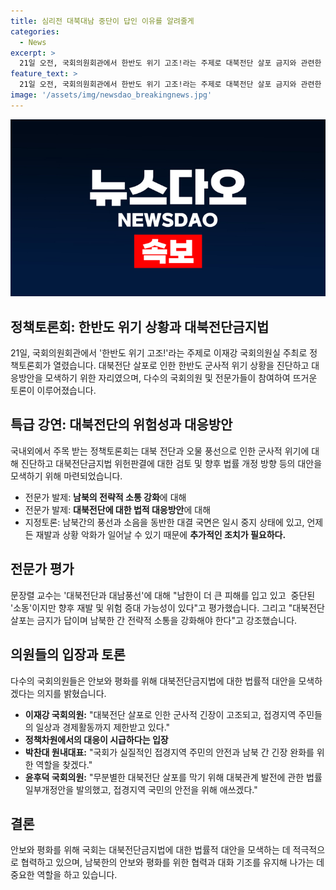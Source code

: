 ```yaml
---
title: 심리전 대북대남 중단이 답인 이유를 알려줄게
categories:
  - News
excerpt: >
  21일 오전, 국회의원회관에서 한반도 위기 고조!라는 주제로 대북전단 살포 금지와 관련한 정책토론회가 열렸다. 남북관계의 악화로 대북전단 살포와 오물 풍선 공격으로 군사적 위기가 심화되는 가운데, 이에 대한 전문가들의 진단과 대응 방안을 모색했다. 국회의원들의 공동주최로 다수의 의원이 참여하며, 주요 발제자와 토론 참가자들이 국내외 법적, 안보, 정책 등 다양한 측면에서 지적과 제언을 내놓았다. 이에 대해 토론회는 지속적인 남북 갈등과 대치 상황에서 해결책 모색을 촉구하며, 안보와 평화를 위한 국회의 역할을 강조하였다.
feature_text: >
  21일 오전, 국회의원회관에서 한반도 위기 고조!라는 주제로 대북전단 살포 금지와 관련한 정책토론회가 열렸다. 남북관계의 악화로 대북전단 살포와 오물 풍선 공격으로 군사적 위기가 심화되는 가운데, 이에 대한 전문가들의 진단과 대응 방안을 모색했다. 국회의원들의 공동주최로 다수의 의원이 참여하며, 주요 발제자와 토론 참가자들이 국내외 법적, 안보, 정책 등 다양한 측면에서 지적과 제언을 내놓았다. 이에 대해 토론회는 지속적인 남북 갈등과 대치 상황에서 해결책 모색을 촉구하며, 안보와 평화를 위한 국회의 역할을 강조하였다.
image: '/assets/img/newsdao_breakingnews.jpg'
---
```


<p><img src="/assets/img/newsdao_breakingnews.jpg" alt="koreaapp 속보" /></p>

<h2 data-ke-size="size26">정책토론회: 한반도 위기 상황과 대북전단금지법</h2>

<p data-ke-size="size16">21일, 국회의원회관에서 '한반도 위기 고조!'라는 주제로 이재강 국회의원실 주최로 정책토론회가 열렸습니다. 대북전단 살포로 인한 한반도 군사적 위기 상황을 진단하고 대응방안을 모색하기 위한 자리였으며, 다수의 국회의원 및 전문가들이 참여하여 뜨거운 토론이 이루어졌습니다.</p>

<h2 data-ke-size="size23">특급 강연: 대북전단의 위험성과 대응방안</h2>

<p data-ke-size="size16">국내외에서 주목 받는 정책토론회는 대북 전단과 오물 풍선으로 인한 군사적 위기에 대해 진단하고 대북전단금지법 위헌판결에 대한 검토 및 향후 법률 개정 방향 등의 대안을 모색하기 위해 마련되었습니다.</p>

<ul>
  <li>전문가 발제: <b>남북의 전략적 소통 강화</b>에 대해</li>
  <li>전문가 발제: <b>대북전단에 대한 법적 대응방안</b>에 대해</li>
  <li>지정토론: 남북간의 풍선과 소음을 동반한 대결 국면은 일시 중지 상태에 있고, 언제든 재발과 상황 악화가 일어날 수 있기 때문에 <b>추가적인 조치가 필요하다.</b></li>
</ul>

<h2 data-ke-size="size23">전문가 평가</h2>

<p data-ke-size="size16">문장렬 교수는 '대북전단과 대남풍선'에 대해 "남한이 더 큰 피해를 입고 있고  중단된 '소동'이지만 향후 재발 및 위험 증대 가능성이 있다"고 평가했습니다. 그리고 "대북전단 살포는 금지가 답이며 남북한 간 전략적 소통을 강화해야 한다"고 강조했습니다.</p>

<h2 data-ke-size="size23">의원들의 입장과 토론</h2>

<p data-ke-size="size16">다수의 국회의원들은 안보와 평화를 위해 대북전단금지법에 대한 법률적 대안을 모색하겠다는 의지를 밝혔습니다.</p>

<ul>
  <li><b>이재강 국회의원:</b> "대북전단 살포로 인한 군사적 긴장이 고조되고, 접경지역 주민들의 일상과 경제활동까지 제한받고 있다."</li>
  <li><b>정책차원에서의 대응이 시급하다는 입장</b></li>
  <li><b>박찬대 원내대표:</b> "국회가 실질적인 접경지역 주민의 안전과 남북 간 긴장 완화를 위한 역할을 찾겠다." </li>
  <li><b>윤후덕 국회의원:</b> "무분별한 대북전단 살포를 막기 위해 대북관계 발전에 관한 법률 일부개정안을 발의했고, 접경지역 국민의 안전을 위해 애쓰겠다."</li>
</ul>

<h2 data-ke-size="size23">결론</h2>

<p data-ke-size="size16">안보와 평화를 위해 국회는 대북전단금지법에 대한 법률적 대안을 모색하는 데 적극적으로 협력하고 있으며, 남북한의 안보와 평화를 위한 협력과 대화 기조를 유지해 나가는 데 중요한 역할을 하고 있습니다.</p>

